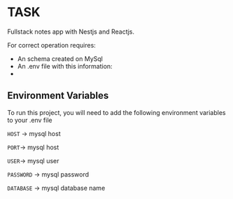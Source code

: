 # TASK

Fullstack notes app with Nestjs and Reactjs.

For correct operation requires:

- An schema created on MySql
- An .env file with this information:
- 
## Environment Variables

To run this project, you will need to add the following environment variables to your .env file

`HOST` -> mysql host 

`PORT`-> mysql host 

`USER`-> mysql user 

`PASSWORD` -> mysql password

`DATABASE` -> mysql database name


